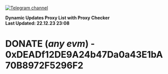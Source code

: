 [![Telegram channel](https://img.shields.io/endpoint?url=https://runkit.io/damiankrawczyk/telegram-badge/branches/master?url=https://t.me/n4z4v0d)](https://t.me/n4z4v0d) 

**Dynamic Updates Proxy List with Proxy Checker**  
**Last Updated: 22.12.23 23:08**

# DONATE (_any evm_) - 0xDEADf12DE9A24b47Da0a43E1bA70B8972F5296F2
